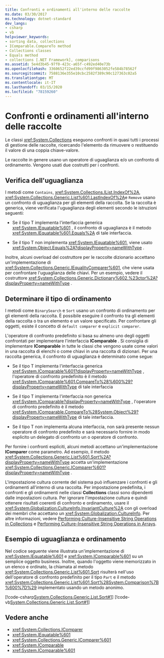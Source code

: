 ```yaml
---
title: Confronti e ordinamenti all'interno delle raccolte
ms.date: 03/30/2017
ms.technology: dotnet-standard
dev_langs:
- csharp
- vb
helpviewer_keywords:
- sorting data, collections
- IComparable.CompareTo method
- Collections classes
- Equals method
- collections [.NET Framework], comparisons
ms.assetid: 5e4d3b45-97f0-423c-a65f-c492ed40e73b
ms.openlocfilehash: 3360652f22ed39ccfd99f9863052fe584b78562f
ms.sourcegitcommit: 7588136e355e10cbc2582f389c90c127363c02a5
ms.translationtype: MT
ms.contentlocale: it-IT
ms.lasthandoff: 03/15/2020
ms.locfileid: "78159260"
---
```

# <a name="comparisons-and-sorts-within-collections"></a>Confronti e ordinamenti all'interno delle raccolte
Le classi <xref:System.Collections> eseguono confronti in quasi tutti i processi di gestione delle raccolte, ricercando l'elemento da rimuovere o restituendo il valore di una coppia chiave-valore.  
  
 Le raccolte in genere usano un operatore di uguaglianza e/o un confronto di ordinamento. Vengono usati due costrutti per i confronti.  
  
<a name="BKMK_Checkingforequality"></a>
## <a name="checking-for-equality"></a>Verifica dell'uguaglianza  
 I metodi come `Contains`, <xref:System.Collections.IList.IndexOf%2A>, <xref:System.Collections.Generic.List%601.LastIndexOf%2A>e `Remove` usano un confronto di uguaglianza per gli elementi della raccolta. Se la raccolta è generica, viene verificata l'uguaglianza degli elementi secondo le istruzioni seguenti:  
  
- Se il tipo T implementa l'interfaccia generica <xref:System.IEquatable%601> , il confronto di uguaglianza è il metodo <xref:System.IEquatable%601.Equals%2A> di tale interfaccia.  
  
- Se il tipo T non implementa <xref:System.IEquatable%601>, viene usato <xref:System.Object.Equals%2A?displayProperty=nameWithType> .  
  
 Inoltre, alcuni overload del costruttore per le raccolte dizionario accettano un'implementazione di <xref:System.Collections.Generic.IEqualityComparer%601>, che viene usata per confrontare l'uguaglianza delle chiavi. Per un esempio, vedere il costruttore <xref:System.Collections.Generic.Dictionary%602.%23ctor%2A?displayProperty=nameWithType> .  
  
<a name="BKMK_Determiningsortorder"></a>
## <a name="determining-sort-order"></a>Determinare il tipo di ordinamento  
 I metodi come `BinarySearch` e `Sort` usano un confronto di ordinamento per gli elementi della raccolta. È possibile eseguire il confronto tra gli elementi della raccolta o tra un elemento e un valore specificato. Per confrontare gli oggetti, esiste il concetto di `default comparer` e `explicit comparer`.  
  
 L'operatore di confronto predefinito si basa su almeno uno degli oggetti confrontati per implementare l'interfaccia **IComparable** . Si consiglia di implementare **IComparable** in tutte le classi che vengono usate come valori in una raccolta di elenchi o come chiavi in una raccolta di dizionari. Per una raccolta generica, il confronto di uguaglianza è determinato come segue:  
  
- Se il tipo T implementa l'interfaccia generica <xref:System.IComparable%601?displayProperty=nameWithType> , l'operatore di confronto predefinito è il metodo <xref:System.IComparable%601.CompareTo%28%600%29?displayProperty=nameWithType> di tale interfaccia  
  
- Se il tipo T implementa l'interfaccia non generica <xref:System.IComparable?displayProperty=nameWithType> , l'operatore di confronto predefinito è il metodo <xref:System.IComparable.CompareTo%28System.Object%29?displayProperty=nameWithType> di tale interfaccia.  
  
- Se il tipo T non implementa alcuna interfaccia, non sarà presente nessun operatore di confronto predefinito e sarà necessario fornire in modo esplicito un delegato di confronto un o operatore di confronto.  
  
 Per fornire i confronti espliciti, alcuni metodi accettano un'implementazione **IComparer** come parametro. Ad esempio, il metodo <xref:System.Collections.Generic.List%601.Sort%2A?displayProperty=nameWithType> accetta un'implementazione <xref:System.Collections.Generic.IComparer%601?displayProperty=nameWithType> .  
  
 L'impostazione cultura corrente del sistema può influenzare i confronti e gli ordinamenti all'interno di una raccolta. Per impostazione predefinita, i confronti e gli ordinamenti nelle classi **Collections** classi sono dipendenti dalle impostazioni cultura. Per ignorare l'impostazione cultura e quindi ottenere risultati coerenti di confronto e ordinamento, usare il <xref:System.Globalization.CultureInfo.InvariantCulture%2A> con gli overload dei membri che accettano un <xref:System.Globalization.CultureInfo>. Per altre informazioni, vedere [Performing Culture-Insensitive String Operations in Collections](../../../docs/standard/globalization-localization/performing-culture-insensitive-string-operations-in-collections.md) e [Performing Culture-Insensitive String Operations in Arrays](../../../docs/standard/globalization-localization/performing-culture-insensitive-string-operations-in-arrays.md).  
  
<a name="BKMK_Equalityandsortexample"></a>
## <a name="equality-and-sort-example"></a>Esempio di uguaglianza e ordinamento  
 Nel codice seguente viene illustrata un'implementazione di <xref:System.IEquatable%601> e <xref:System.IComparable%601> su un semplice oggetto business. Inoltre, quando l'oggetto viene memorizzato in un elenco e ordinato, la chiamata al metodo <xref:System.Collections.Generic.List%601.Sort> risulterà nell'uso dell'operatore di confronto predefinito per il tipo `Part` e il metodo <xref:System.Collections.Generic.List%601.Sort%28System.Comparison%7B%600%7D%29> implementato usando un metodo anonimo.  
  
 [!code-csharp[System.Collections.Generic.List.Sort#1](../../../samples/snippets/csharp/VS_Snippets_CLR_System/system.collections.generic.list.sort/cs/program.cs#1)]
 [!code-vb[System.Collections.Generic.List.Sort#1](../../../samples/snippets/visualbasic/VS_Snippets_CLR_System/system.collections.generic.list.sort/vb/module1.vb#1)]  
  
## <a name="see-also"></a>Vedere anche

- <xref:System.Collections.IComparer>
- <xref:System.IEquatable%601>
- <xref:System.Collections.Generic.IComparer%601>
- <xref:System.IComparable>
- <xref:System.IComparable%601>
